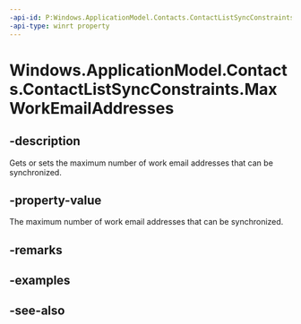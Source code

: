 ----api-id: P:Windows.ApplicationModel.Contacts.ContactListSyncConstraints.MaxWorkEmailAddresses
-api-type: winrt property
---<!-- Property syntaxpublic Windows.Foundation.IReference<int> MaxWorkEmailAddresses { get;  set; }--># Windows.ApplicationModel.Contacts.ContactListSyncConstraints.MaxWorkEmailAddresses## -descriptionGets or sets the maximum number of work email addresses that can be synchronized.## -property-valueThe maximum number of work email addresses that can be synchronized.## -remarks## -examples## -see-also
